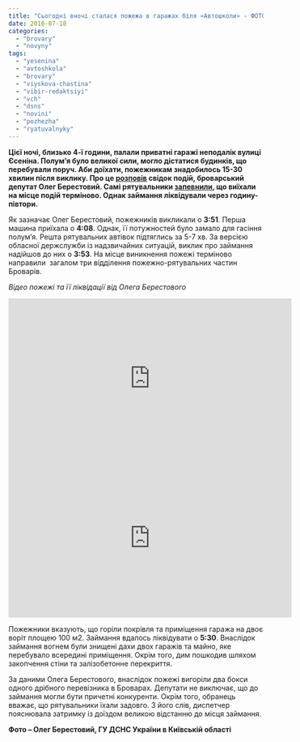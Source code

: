 ```yaml
---
title: "Сьогодні вночі сталася пожежа в гаражах біля «Автошколи» - ФОТО, ВІДЕО"
date: 2016-07-10
categories: 
  - "brovary"
  - "novyny"
tags: 
  - "yesenina"
  - "avtoshkola"
  - "brovary"
  - "viyskova-chastina"
  - "vibir-redaktsiyi"
  - "vch"
  - "dsns"
  - "novini"
  - "pozhezha"
  - "ryatuvalnyky"
---
```


**Цієї ночі, близько 4-ї години, палали приватні гаражі неподалік вулиці Єсеніна. Полум’я було великої сили, могло дістатися будинків, що перебували поруч. Аби доїхати, пожежникам знадобилось 15-30 хвилин після виклику. Про це [розповів](https://www.facebook.com/groups/brovary/permalink/1301971609832802/) свідок подій, броварський депутат Олег Берестовий. Самі рятувальники [запевнили](http://www.kyivobl.mns.gov.ua/news/8752.html), що виїхали на місце подій терміново. Однак займання ліквідували через годину-півтори.**

Як зазначає Олег Берестовий, пожежників викликали о **3:51**. Перша машина приїхала о **4:08**. Однак, її потужностей було замало для гасіння полум’я. Решта рятувальних автівок підтяглись за 5-7 хв. За версією обласної держслужби із надзвичайних ситуацій, виклик про займання надійшов до них о **3:53**. На місце виникнення пожежі терміново направили  загалом три відділення пожежно-рятувальних частин Броварів.

_Відео пожежі та її ліквідації від Олега Берестового_

<iframe src="https://www.youtube.com/embed/VdYe-4Ygbbk" width="560" height="315" frameborder="0" allowfullscreen="allowfullscreen"></iframe>

<iframe src="https://www.youtube.com/embed/lgWqQewZ5N0" width="560" height="315" frameborder="0" allowfullscreen="allowfullscreen"></iframe>

Пожежники вказують, що горіли покрівля та приміщення гаража на двоє воріт площею 100 м2. Займання вдалось ліквідувати о **5:30**. Внаслідок займання вогнем були знищені дахи двох гаражів та майно, яке перебувало всередині приміщення. Окрім того, дим пошкодив шляхом закопчення стіни та залізобетонне перекриття.

За даними Олега Берестового, внаслідок пожежі вигоріли два бокси одного дрібного перевізника в Броварах. Депутати не виключає, що до займання могли бути причетні конкуренти. Окрім того, обранець вважає, що рятувальники їхали задовго. З його слів, диспетчер пояснювала затримку із доїздом великою відстанню до місця займання.

**Фото – Олег Берестовий, ГУ ДСНС України в Київській області**
